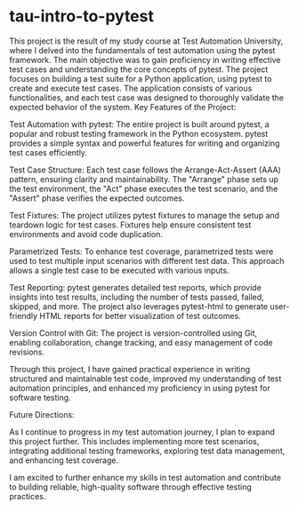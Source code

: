 # tau-intro-to-pytest
This project is the result of my study course at Test Automation University,
where I delved into the fundamentals of test automation using the pytest framework.
The main objective was to gain proficiency in writing effective test cases and understanding the core concepts of pytest.
The project focuses on building a test suite for a Python application, using pytest to create and execute test cases. 
The application consists of various functionalities, and each test case was designed to thoroughly validate the expected behavior of the system. 
Key Features of the Project:

Test Automation with pytest:
The entire project is built around pytest, a popular and robust testing framework in the Python ecosystem. 
pytest provides a simple syntax and powerful features for writing and organizing test cases efficiently.

Test Case Structure: 
Each test case follows the Arrange-Act-Assert (AAA) pattern, ensuring clarity and maintainability.
The "Arrange" phase sets up the test environment, 
the "Act" phase executes the test scenario, 
and the "Assert" phase verifies the expected outcomes.

Test Fixtures: 
The project utilizes pytest fixtures to manage the setup and teardown logic for test cases. 
Fixtures help ensure consistent test environments and avoid code duplication.

Parametrized Tests: 
To enhance test coverage, parametrized tests were used to test multiple input scenarios with different test data.
This approach allows a single test case to be executed with various inputs.

Test Reporting: 
pytest generates detailed test reports, which provide insights into test results,
including the number of tests passed, failed, skipped, and more. 
The project also leverages pytest-html to generate user-friendly HTML reports for better visualization of test outcomes.

Version Control with Git: 
The project is version-controlled using Git, enabling collaboration, change tracking, and easy management of code revisions.

Through this project, I have gained practical experience in writing structured and maintainable test code,
improved my understanding of test automation principles, and enhanced my proficiency in using pytest for software testing.

Future Directions:

As I continue to progress in my test automation journey, I plan to expand this project further. 
This includes implementing more test scenarios, integrating additional testing frameworks, exploring test data management,
and enhancing test coverage.

I am excited to further enhance my skills in test automation and contribute to building reliable, 
high-quality software through effective testing practices.





